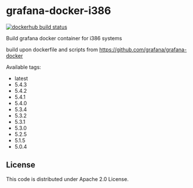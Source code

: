 # grafana-docker-i386
[![dockerhub build status](https://img.shields.io/docker/build/urfin78/grafana-i386.svg)](https://hub.docker.com/r/urfin78/grafana-i386/)

Build grafana docker container for i386 systems

build upon dockerfile and scripts from https://github.com/grafana/grafana-docker

Available tags:
* latest
* 5.4.3
* 5.4.2
* 5.4.1
* 5.4.0
* 5.3.4
* 5.3.2
* 5.3.1
* 5.3.0
* 5.2.5
* 5.1.5
* 5.0.4

## License
This code is distributed under Apache 2.0 License.
